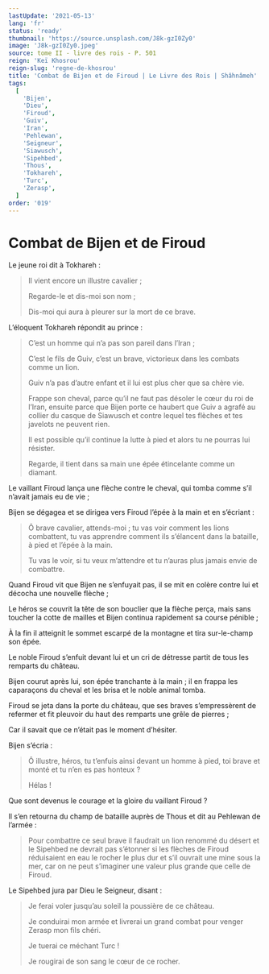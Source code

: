 ```yaml
---
lastUpdate: '2021-05-13'
lang: 'fr'
status: 'ready'
thumbnail: 'https://source.unsplash.com/J8k-gzI0Zy0'
image: 'J8k-gzI0Zy0.jpeg'
source: tome II - livre des rois - P. 501
reign: 'Keï Khosrou'
reign-slug: 'regne-de-khosrou'
title: 'Combat de Bijen et de Firoud | Le Livre des Rois | Shâhnâmeh'
tags:
  [
    'Bijen',
    'Dieu',
    'Firoud',
    'Guiv',
    'Iran',
    'Pehlewan',
    'Seigneur',
    'Siawusch',
    'Sipehbed',
    'Thous',
    'Tokhareh',
    'Turc',
    'Zerasp',
  ]
order: '019'
---
```


<!-- LTeX: language=fr -->

# Combat de Bijen et de Firoud

Le jeune roi dit à Tokhareh :

> Il vient encore un illustre cavalier ;
>
> Regarde-le et dis-moi son nom ;
>
> Dis-moi qui aura à pleurer sur la mort de ce brave.

L’éloquent Tokhareh répondit au prince :

> C’est un homme qui n’a pas son pareil dans l’Iran ;
>
> C’est le fils de Guiv, c’est un brave, victorieux dans les combats comme un lion.
>
> Guiv n’a pas d’autre enfant et il lui est plus cher que sa chère vie.
>
> Frappe son cheval, parce qu’il ne faut pas désoler le cœur du roi de l’Iran, ensuite parce que Bijen porte ce haubert que Guiv a agrafé au collier du casque de Siawusch et contre lequel tes flèches et tes javelots ne peuvent rien.
>
> Il est possible qu’il continue la lutte à pied et alors tu ne pourras lui résister.
>
> Regarde, il tient dans sa main une épée étincelante comme un diamant.

Le vaillant Firoud lança une flèche contre le cheval, qui tomba comme s’il n’avait jamais eu de vie ;

Bijen se dégagea et se dirigea vers Firoud l’épée à la main et en s’écriant :

> Ô brave cavalier, attends-moi ; tu vas voir comment les lions combattent, tu vas apprendre comment ils s’élancent dans la bataille, à pied et l’épée à la main.
>
> Tu vas le voir, si tu veux m’attendre et tu n’auras plus jamais envie de combattre.

Quand Firoud vit que Bijen ne s’enfuyait pas, il se mit en colère contre lui et décocha une nouvelle flèche ;

Le héros se couvrit la tête de son bouclier que la flèche perça, mais sans toucher la cotte de mailles et Bijen continua rapidement sa course pénible ;

À la fin il atteignit le sommet escarpé de la montagne et tira sur-le-champ son épée.

Le noble Firoud s’enfuit devant lui et un cri de détresse partit de tous les remparts du château.

Bijen courut après lui, son épée tranchante à la main ; il en frappa les caparaçons du cheval et les brisa et le noble animal tomba.

Firoud se jeta dans la porte du château, que ses braves s’empressèrent de refermer et fit pleuvoir du haut des remparts une grêle de pierres ;

Car il savait que ce n’était pas le moment d’hésiter.

Bijen s’écria :

> Ô illustre, héros, tu t’enfuis ainsi devant un homme à pied, toi brave et monté et tu n’en es pas honteux ?
>
> Hélas !

Que sont devenus le courage et la gloire du vaillant Firoud ?

Il s’en retourna du champ de bataille auprès de Thous et dit au Pehlewan de l’armée :

> Pour combattre ce seul brave il faudrait un lion renommé du désert et le Sipehbed ne devrait pas s’étonner si les flèches de Firoud réduisaient en eau le rocher le plus dur et s’il ouvrait une mine sous la mer, car on ne peut s’imaginer une valeur plus grande que celle de Firoud.

Le Sipehbed jura par Dieu le Seigneur, disant :

> Je ferai voler jusqu’au soleil la poussière de ce château.
>
> Je conduirai mon armée et livrerai un grand combat pour venger Zerasp mon fils chéri.
>
> Je tuerai ce méchant Turc !
>
> Je rougirai de son sang le cœur de ce rocher.
